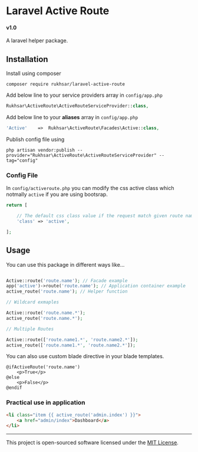 # Laravel Active Route
#### v1.0

A laravel helper package.

## Installation

Install using composer

```
composer require rukhsar/laravel-active-route
```

Add below line to your service providers array in `config/app.php`

```php
Rukhsar\ActiveRoute\ActiveRouteServiceProvider::class,
```

Add below line to your **aliases** array in `config/app.php`

```php
'Active'    =>  Rukhsar\ActiveRoute\Facades\Active::class,
```

Publish config file using

```
php artisan vendor:publish --provider="Rukhsar\ActiveRoute\ActiveRouteServiceProvider" --tag="config"
```

### Config File

In `config/activeroute.php` you can modify the css active class which notmally `active` if you are using bootsrap.

```php
return [

    // The default css class value if the request match given route name
    'class' => 'active',

];
```

## Usage

You can use this package in different ways like...

```php

Active::route('route.name'); // Facade example
app('active')->route('route.name'); // Application container example
active_route('route.name'); // Helper function

// Wildcard exmaples

Active::route('route.name.*');
active_route('route.name.*');

// Multiple Routes

Active::route(['route.name1.*', 'route.name2.*']);
active_route(['route.name1.*', 'route.name2.*']);
```

You can also use custom blade directive in your blade templates.

```
@ifActiveRoute('route.name')
    <p>True</p>
@else
    <p>False</p>
@endif
```

### Practical use in application

```html
<li class="item {{ active_route('admin.index') }}">
    <a href="admin/index">Dashboard</a>
</li>
```

---
This project is open-sourced software licensed under the [MIT License](https://opensource.org/licenses/MIT).
